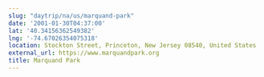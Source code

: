 ```yaml
---
slug: "daytrip/na/us/marquand-park"
date: '2001-01-30T04:37:00'
lat: '40.34156362549382'
lng: '-74.67026354075318'
location: Stockton Street, Princeton, New Jersey 08540, United States
external_url: https://www.marquandpark.org
title: Marquand Park
---
```




